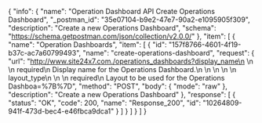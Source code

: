 {
  "info": {
    "name": "Operation Dashboard API Create Operations Dashboard",
    "_postman_id": "35e07104-b9e2-47e7-90a2-e1095905f309",
    "description": "Create a new Operations Dashboard",
    "schema": "https://schema.getpostman.com/json/collection/v2.0.0/"
  },
  "item": [
    {
      "name": "Operation Dashboards",
      "item": [
        {
          "id": "157f8766-4601-4f19-b37c-ac7a60799493",
          "name": "create-operations-dashboard",
          "request": {
            "url": "http://www.site24x7.com./operations_dashboards?display_name\n        \n        \n            required\n            Display name for the Operations Dashboard.\n        \n    \n    \n        \n        layout_type\n        \n        \n            required\n            Layout to be used for the Operations Dashboa=%7B%7D",
            "method": "POST",
            "body": {
              "mode": "raw"
            },
            "description": "Create a new Operations Dashboard"
          },
          "response": [
            {
              "status": "OK",
              "code": 200,
              "name": "Response_200",
              "id": "10264809-941f-473d-bec4-e46fbca9dca1"
            }
          ]
        }
      ]
    }
  ]
}